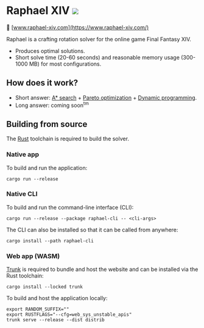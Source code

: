 # Raphael XIV [<img src="https://img.shields.io/discord/1244140502643904522?logo=discord&logoColor=white"/>](https://discord.com/invite/m2aCy3y8he)

:link: [www.raphael-xiv.com](https://www.raphael-xiv.com/)

Raphael is a crafting rotation solver for the online game Final Fantasy XIV.
* Produces optimal solutions.
* Short solve time (20-60 seconds) and reasonable memory usage (300-1000 MB) for most configurations.

## How does it work?

* Short answer: [A* search](https://en.wikipedia.org/wiki/A*_search_algorithm) + [Pareto optimization](https://en.wikipedia.org/wiki/Multi-objective_optimization) + [Dynamic programming](https://en.wikipedia.org/wiki/Dynamic_programming).
* Long answer: coming soon<sup>tm</sup>

## Building from source

The [Rust](https://www.rust-lang.org/) toolchain is required to build the solver.

### Native app

To build and run the application:

```
cargo run --release
```

### Native CLI

To build and run the command-line interface (CLI):

```
cargo run --release --package raphael-cli -- <cli-args>
```

The CLI can also be installed so that it can be called from anywhere:

```
cargo install --path raphael-cli
```

### Web app (WASM)

[Trunk](https://trunkrs.dev/) is required to bundle and host the website and can be installed via the Rust toolchain:

```
cargo install --locked trunk
```

To build and host the application locally:

```
export RANDOM_SUFFIX=""
export RUSTFLAGS="--cfg=web_sys_unstable_apis"
trunk serve --release --dist distrib
```
